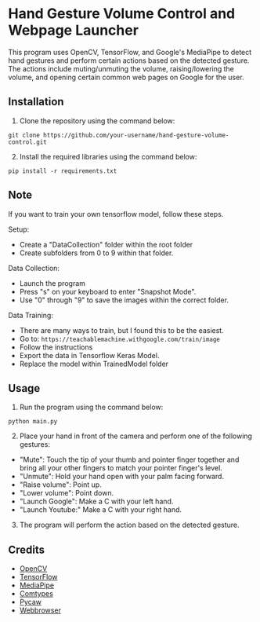 
# Hand Gesture Volume Control and Webpage Launcher

This program uses OpenCV, TensorFlow, and Google's MediaPipe to detect hand gestures and perform certain actions based on the detected gesture. The actions include muting/unmuting the volume, raising/lowering the volume, and opening certain common web pages on Google for the user.

## Installation

1.  Clone the repository using the command below:

`git clone https://github.com/your-username/hand-gesture-volume-control.git` 

2.  Install the required libraries using the command below:

`pip install -r requirements.txt` 

## Note

If you want to train your own tensorflow model, follow these steps.

Setup:
* Create a "DataCollection" folder within the root folder
* Create subfolders from 0 to 9 within that folder.

Data Collection:
* Launch the program
* Press "s" on your keyboard to enter "Snapshot Mode".
* Use "0" through "9" to save the images within the correct folder.

Data Training:
* There are many ways to train, but I found this to be the easiest.
* Go to: ```https://teachablemachine.withgoogle.com/train/image```
* Follow the instructions
* Export the data in Tensorflow Keras Model.
* Replace the model within TrainedModel folder

## Usage

1.  Run the program using the command below:

`python main.py` 

2.  Place your hand in front of the camera and perform one of the following gestures:

-   "Mute": Touch the tip of your thumb and pointer finger together and bring all your other fingers to match your pointer finger's level.
-   "Unmute": Hold your hand open with your palm facing forward.
-   "Raise volume": Point up.
-   "Lower volume": Point down.
-   "Launch Google": Make a C with your left hand.
-  "Launch Youtube:" Make a C with your right hand.

3.  The program will perform the action based on the detected gesture.

## Credits

-   [OpenCV](https://opencv.org/)
-   [TensorFlow](https://www.tensorflow.org/)
-   [MediaPipe](https://google.github.io/mediapipe/)
-   [Comtypes](https://pythonhosted.org/comtypes/)
- [Pycaw](https://pypi.org/project/pycaw/)
- [Webbrowser](https://docs.python.org/3/library/webbrowser.html)
